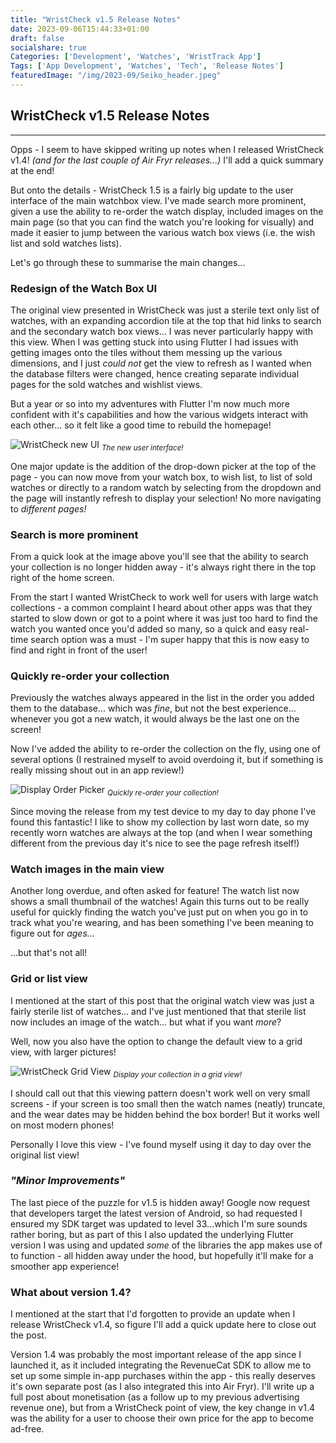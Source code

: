```yaml
---
title: "WristCheck v1.5 Release Notes"
date: 2023-09-06T15:44:33+01:00
draft: false
socialshare: true
Categories: ['Development', 'Watches', 'WristTrack App']
Tags: ['App Development', 'Watches', 'Tech', 'Release Notes']
featuredImage: "/img/2023-09/Seiko_header.jpeg"
---
```


## WristCheck v1.5 Release Notes
---
Opps - I seem to have skipped writing up notes when I released WristCheck v1.4! _(and for the last couple of Air Fryr releases...)_  I'll add a quick summary at the end!

But onto the details - WristCheck 1.5 is a fairly big update to the user interface of the main watchbox view. I've made search more prominent, given a use the ability to re-order the watch display, included images on the main page (so that you can find the watch you're looking for visually) and made it easier to jump between the various watch box views (i.e. the wish list and sold watches lists).

Let's go through these to summarise the main changes...

### Redesign of the Watch Box UI

The original view presented in WristCheck was just a sterile text only list of watches, with an expanding accordion tile at the top that hid links to search and the secondary watch box views... I was never particularly happy with this view. When I was getting stuck into using Flutter I had issues with getting images onto the tiles without them messing up the various dimensions, and I just _could not_ get the view to refresh as I wanted when the database filters were changed, hence creating separate individual pages for the sold watches and wishlist views.

But a year or so into my adventures with Flutter I'm now much more confident with it's capabilities and how the various widgets interact with each other... so it felt like a good time to rebuild the homepage!

![WristCheck new UI](/img/2023-09/dark_listview.jpg)
<sub>_The new user interface!_</sub>

One major update is the addition of the drop-down picker at the top of the page - you can now move from your watch box, to wish list, to list of sold watches or directly to a random watch by selecting from the dropdown and the page will instantly refresh to display your selection! No more navigating to _different pages!_



### Search is more prominent
From a quick look at the image above you'll see that the ability to search your collection is no longer hidden away - it's always right there in the top right of the home screen.

From the start I wanted WristCheck to work well for users with large watch collections - a common complaint I heard about other apps was that they started to slow down or got to a point where it was just too hard to find the watch you wanted once you'd added so many, so a quick and easy real-time search option was a must - I'm super happy that this is now easy to find and right in front of the user!


### Quickly re-order your collection

Previously the watches always appeared in the list in the order you added them to the database... which was _fine_, but not the best experience... whenever you got a new watch, it would always be the last one on the screen!

Now I've added the ability to re-order the collection on the fly, using one of several options (I restrained myself to avoid overdoing it, but if something is really missing shout out in an app review!)

![Display Order Picker](/img/2023-09/display_order.jpg)
<sub>_Quickly re-order your collection!_</sub>

Since moving the release from my test device to my day to day phone I've found this fantastic! I like to show my collection by last worn date, so my recently worn watches are always at the top (and when I wear something different from the previous day it's nice to see the page refresh itself!)

### Watch images in the main view

Another long overdue, and often asked for feature! The watch list now shows a small thumbnail of the watches! Again this turns out to be really useful for quickly finding the watch you've just put on when you go in to track what you're wearing, and has been something I've been meaning to figure out for _ages..._

...but that's not all!

### Grid or list view

I mentioned at the start of this post that the original watch view was just a fairly sterile list of watches... and I've just mentioned that that sterile list now includes an image of the watch... but what if you want _more_?

Well, now you also have the option to change the default view to a grid view, with larger pictures!

![WristCheck Grid View](/img/2023-09/light_gridview.jpg)
<sub>_Display your collection in a grid view!_</sub>

I should call out that this viewing pattern doesn't work well on very small screens - if your screen is too small then the watch names (neatly) truncate, and the wear dates may be hidden behind the box border! But it works well on most modern phones!

Personally I love this view - I've found myself using it day to day over the original list view!


### _"Minor Improvements"_

The last piece of the puzzle for v1.5 is hidden away! Google now request that developers target the latest version of Android, so had requested I ensured my SDK target was updated to level 33...which I'm sure sounds rather boring, but as part of this I also updated the underlying Flutter version I was using and updated _some_ of the libraries the app makes use of to function - all hidden away under the hood, but hopefully it'll make for a smoother app experience!

### What about version 1.4?

I mentioned at the start that I'd forgotten to provide an update when I release WristCheck v1.4, so figure I'll add a quick update here to close out the post.

Version 1.4 was probably the most important release of the app since I launched it, as it included integrating the RevenueCat SDK to allow me to set up some simple in-app purchases within the app - this really deserves it's own separate post (as I also integrated this into Air Fryr). I'll write up a full post about monetisation (as a follow up to my previous advertising revenue one), but from a WristCheck point of view, the key change in v1.4 was the ability for a user to choose their own price for the app to become ad-free.
